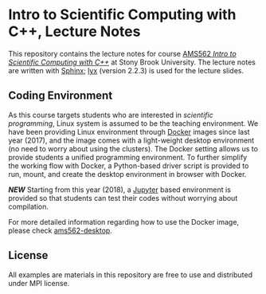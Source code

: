 # Intro to Scientific Computing with C++, Lecture Notes

This repository contains the lecture notes for course [AMS562 *Intro to Scientific Computing with C++*](https://www.stonybrook.edu/commcms/ams/graduate/_courses/ams562.php) at Stony Brook University. The lecture notes are written with [Sphinx](http://www.sphinx-doc.org/en/master/index.html); [lyx](https://www.lyx.org/) (version 2.2.3) is used for the lecture slides.

## Coding Environment

As this course targets students who are interested in *scientific programming*, Linux system is assumed to be the teaching environment. We have been providing Linux environment through [Docker](https://www.docker.com/) images since last year (2017), and the image comes with a light-weight desktop environment (no need to worry about using the clusters). The Docker setting allows us to provide students a unified programming environment. To further simplify the working flow with Docker, a Python-based driver script is provided to run, mount, and create the desktop environment in browser with Docker.

***NEW*** Starting from this year (2018), a [Jupyter](http://jupyter.org/) based environment is provided so that students can test their codes without worrying about compilation.

For more detailed information regarding how to use the Docker image, please check [ams562-desktop](https://github.com/compdatasci/ams562-desktop).

## License

All examples are materials in this repository are free to use and distributed under MPI license.
